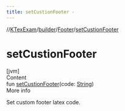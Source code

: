 ```yaml
---
title: setCustionFooter -
---
```

//[KTexExam](../../index.md)/[builder](../index.md)/[Footer](index.md)/[setCustionFooter](set-custion-footer.md)



# setCustionFooter  
[jvm]  
Content  
fun [setCustionFooter](set-custion-footer.md)(code: [String](https://kotlinlang.org/api/latest/jvm/stdlib/kotlin/-string/index.html))  
More info  


Set custom footer latex code.

  



